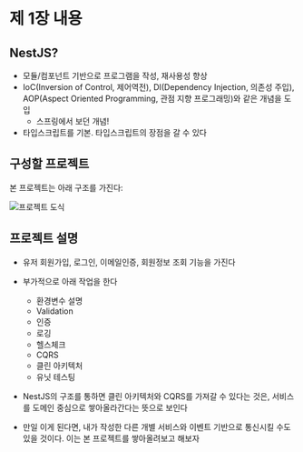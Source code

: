 # 제 1장 내용

## NestJS?

- 모듈/컴포넌트 기반으로 프로그램을 작성, 재사용성 향상
- IoC(Inversion of Control, 제어역전), DI(Dependency Injection, 의존성 주입), AOP(Aspect Oriented Programming, 관점 지향 프로그래밍)와 같은 개념을 도입
    - 스프링에서 보던 개념!
- 타입스크립트를 기본. 타입스크립트의 장점을 갈 수 있다

## 구성할 프로젝트

본 프로젝트는 아래 구조를 가진다:

![프로젝트 도식](https://wikidocs.net/images/page/158464/1-7.png)

## 프로젝트 설명

- 유저 회원가입, 로그인, 이메일인증, 회원정보 조회 기능을 가진다
- 부가적으로 아래 작업을 한다
    - 환경변수 설명
    - Validation
    - 인증
    - 로깅
    - 헬스체크
    - CQRS
    - 클린 아키텍처
    - 유닛 테스팅

- NestJS의 구조를 통하면 클린 아키텍처와 CQRS를 가져갈 수 있다는 것은, 서비스를 도메인 중심으로 쌓아올라간다는 뜻으로 보인다
- 만일 이게 된다면, 내가 작성한 다른 개별 서비스와 이벤트 기반으로 통신시킬 수도 있을 것이다. 이는 본 프로젝트를 쌓아올려보고 해보자
